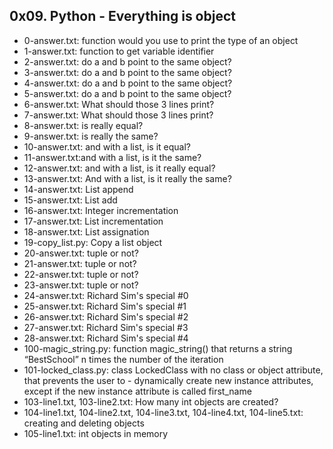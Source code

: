 ## 0x09. Python - Everything is object

- 0-answer.txt: function would you use to print the type of an object
- 1-answer.txt: function to get variable identifier
- 2-answer.txt: do a and b point to the same object?
- 3-answer.txt: do a and b point to the same object?
- 4-answer.txt: do a and b point to the same object?
- 5-answer.txt: do a and b point to the same object?
- 6-answer.txt: What should those 3 lines print?
- 7-answer.txt: What should those 3 lines print?
- 8-answer.txt: is really equal?
- 9-answer.txt: is really the same?
- 10-answer.txt: and with a list, is it equal?
- 11-answer.txt:and with a list, is it the same?
- 12-answer.txt: and with a list, is it really equal?
- 13-answer.txt: And with a list, is it really the same?
- 14-answer.txt: List append
- 15-answer.txt: List add
- 16-answer.txt: Integer incrementation
- 17-answer.txt: List incrementation
- 18-answer.txt: List assignation
- 19-copy_list.py: Copy a list object
- 20-answer.txt: tuple or not?
- 21-answer.txt: tuple or not?
- 22-answer.txt: tuple or not?
- 23-answer.txt: tuple or not?
- 24-answer.txt: Richard Sim's special #0
- 25-answer.txt: Richard Sim's special #1
- 26-answer.txt: Richard Sim's special #2
- 27-answer.txt: Richard Sim's special #3
- 28-answer.txt: Richard Sim's special #4
- 100-magic_string.py: function magic_string() that returns a string “BestSchool” n times the number of the iteration
- 101-locked_class.py: class LockedClass with no class or object attribute, that prevents the user to - dynamically create new instance attributes, except if the new instance attribute is called first_name
- 103-line1.txt, 103-line2.txt: How many int objects are created?
- 104-line1.txt, 104-line2.txt, 104-line3.txt, 104-line4.txt, 104-line5.txt: creating and deleting objects
- 105-line1.txt: int objects in memory
